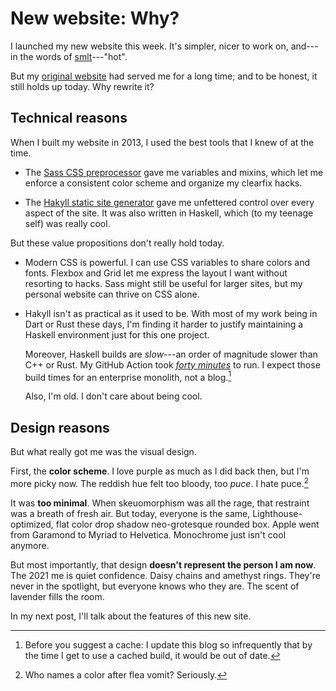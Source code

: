# New website: Why?

I launched my new website this week.
It's simpler, nicer to work on, and---in the words of [smlt]---"hot".

[smlt]: https://twitter.com/crombird

But my [original website] had served me for a long time; and to be honest, it still holds up today.
Why rewrite it?

[original website]: https://web.archive.org/web/20210304054348/https://lambda.xyz/

## Technical reasons

When I built my website in 2013, I used the best tools that I knew of at the time.

- The [Sass CSS preprocessor][Sass] gave me variables and mixins, which let me enforce a consistent color scheme and organize my clearfix hacks.

[Sass]: https://sass-lang.com/

- The [Hakyll static site generator][Hakyll] gave me unfettered control over every aspect of the site.
  It was also written in Haskell, which (to my teenage self) was really cool.

[Hakyll]: https://jaspervdj.be/hakyll/

But these value propositions don't really hold today.

- Modern CSS is powerful.
  I can use CSS variables to share colors and fonts.
  Flexbox and Grid let me express the layout I want without resorting to hacks.
  Sass might still be useful for larger sites, but my personal website can thrive on CSS alone.

- Hakyll isn't as practical as it used to be.
  With most of my work being in Dart or Rust these days, I'm finding it harder to justify maintaining a Haskell environment just for this one project.

  Moreover, Haskell builds are *slow*---an order of magnitude slower than C++ or Rust.
  My GitHub Action took [*forty minutes*][that's four tens] to run.
  I expect those build times for an enterprise monolith, not a blog.[^cache]

  Also, I'm old.
  I don't care about being cool.

[that's four tens]: https://github.com/lambda-fairy/lambda-fairy.github.io/actions/runs/1153509822
[^cache]: Before you suggest a cache: I update this blog so infrequently that by the time I get to use a cached build, it would be out of date.

## Design reasons

But what really got me was the visual design.

First, the **color scheme**.
I love purple as much as I did back then, but I'm more picky now.
The reddish hue felt too bloody, too *puce*.
I hate puce.[^puce]

[^puce]: Who names a color after flea vomit? Seriously.

It was **too minimal**.
When skeuomorphism was all the rage, that restraint was a breath of fresh air.
But today, everyone is the same, Lighthouse-optimized, flat color drop shadow neo-grotesque rounded box.
Apple went from Garamond to Myriad to Helvetica.
Monochrome just isn't cool anymore.

But most importantly, that design **doesn't represent the person I am now**.
The 2021 me is quiet confidence.
Daisy chains and amethyst rings.
They're never in the spotlight, but everyone knows who they are.
The scent of lavender fills the room.

In my next post, I'll talk about the features of this new site.
